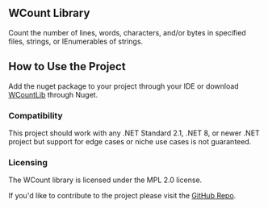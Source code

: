 ## WCount Library
Count the number of lines, words, characters, and/or bytes in specified files, strings, or IEnumerables of strings.

## How to Use the Project
Add the nuget package to your project through your IDE or download [WCountLib](https://nuget.org/packages/wcountlib) through Nuget.


### Compatibility
This project should work with any .NET Standard 2.1, .NET 8, or newer .NET project but support for edge cases or niche use cases is not guaranteed.

### Licensing
The WCount library is licensed under the MPL 2.0 license.

If you'd like to contribute to the project please visit the [GitHub Repo](https://github.com/alastairlundy/WCount/).